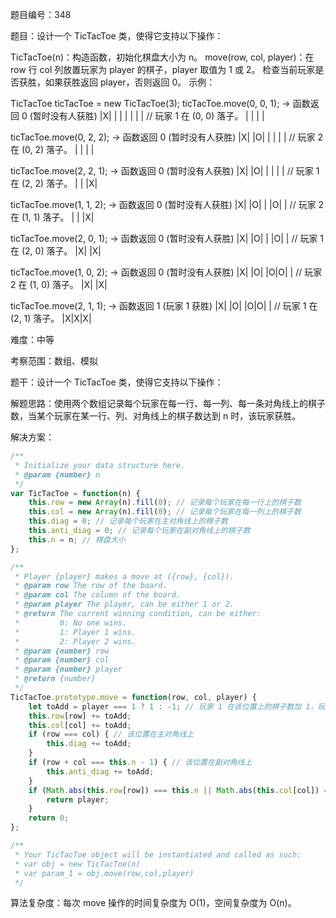 题目编号：348

题目：设计一个 TicTacToe 类，使得它支持以下操作：

TicTacToe(n)：构造函数，初始化棋盘大小为 n。
move(row, col, player)：在 row 行 col 列放置玩家为 player 的棋子，player 取值为 1 或 2。
检查当前玩家是否获胜，如果获胜返回 player，否则返回 0。
示例：

TicTacToe ticTacToe = new TicTacToe(3);
ticTacToe.move(0, 0, 1); -> 函数返回 0 (暂时没有人获胜)
|X| | |
| | | |    // 玩家 1 在 (0, 0) 落子。
| | | |

ticTacToe.move(0, 2, 2); -> 函数返回 0 (暂时没有人获胜)
|X| |O|
| | | |    // 玩家 2 在 (0, 2) 落子。
| | | |

ticTacToe.move(2, 2, 1); -> 函数返回 0 (暂时没有人获胜)
|X| |O|
| | | |    // 玩家 1 在 (2, 2) 落子。
| | |X|

ticTacToe.move(1, 1, 2); -> 函数返回 0 (暂时没有人获胜)
|X| |O|
| |O| |    // 玩家 2 在 (1, 1) 落子。
| | |X|

ticTacToe.move(2, 0, 1); -> 函数返回 0 (暂时没有人获胜)
|X| |O|
| |O| |    // 玩家 1 在 (2, 0) 落子。
|X| |X|

ticTacToe.move(1, 0, 2); -> 函数返回 0 (暂时没有人获胜)
|X| |O|
|O|O| |    // 玩家 2 在 (1, 0) 落子。
|X| |X|

ticTacToe.move(2, 1, 1); -> 函数返回 1 (玩家 1 获胜)
|X| |O|
|O|O| |    // 玩家 1 在 (2, 1) 落子。
|X|X|X|

难度：中等

考察范围：数组、模拟

题干：设计一个 TicTacToe 类，使得它支持以下操作：

解题思路：使用两个数组记录每个玩家在每一行、每一列、每一条对角线上的棋子数，当某个玩家在某一行、列、对角线上的棋子数达到 n 时，该玩家获胜。

解决方案：

```javascript
/**
 * Initialize your data structure here.
 * @param {number} n
 */
var TicTacToe = function(n) {
    this.row = new Array(n).fill(0); // 记录每个玩家在每一行上的棋子数
    this.col = new Array(n).fill(0); // 记录每个玩家在每一列上的棋子数
    this.diag = 0; // 记录每个玩家在主对角线上的棋子数
    this.anti_diag = 0; // 记录每个玩家在副对角线上的棋子数
    this.n = n; // 棋盘大小
};

/** 
 * Player {player} makes a move at ({row}, {col}).
 * @param row The row of the board.
 * @param col The column of the board.
 * @param player The player, can be either 1 or 2.
 * @return The current winning condition, can be either:
 *         0: No one wins.
 *         1: Player 1 wins.
 *         2: Player 2 wins.
 * @param {number} row 
 * @param {number} col 
 * @param {number} player
 * @return {number}
 */
TicTacToe.prototype.move = function(row, col, player) {
    let toAdd = player === 1 ? 1 : -1; // 玩家 1 在该位置上的棋子数加 1，玩家 2 在该位置上的棋子数减 1
    this.row[row] += toAdd;
    this.col[col] += toAdd;
    if (row === col) { // 该位置在主对角线上
        this.diag += toAdd;
    }
    if (row + col === this.n - 1) { // 该位置在副对角线上
        this.anti_diag += toAdd;
    }
    if (Math.abs(this.row[row]) === this.n || Math.abs(this.col[col]) === this.n || Math.abs(this.diag) === this.n || Math.abs(this.anti_diag) === this.n) { // 检查当前玩家是否获胜
        return player;
    }
    return 0;
};

/**
 * Your TicTacToe object will be instantiated and called as such:
 * var obj = new TicTacToe(n)
 * var param_1 = obj.move(row,col,player)
 */
```

算法复杂度：每次 move 操作的时间复杂度为 O(1)，空间复杂度为 O(n)。